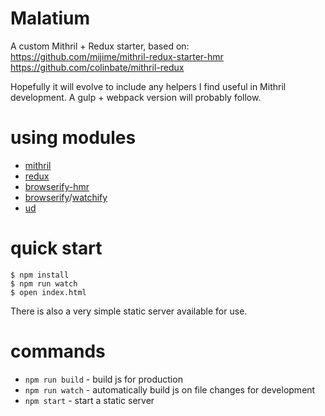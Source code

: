 # Malatium 

A custom Mithril + Redux starter, based on:
https://github.com/mijime/mithril-redux-starter-hmr
https://github.com/colinbate/mithril-redux

Hopefully it will evolve to include any helpers I find useful in Mithril development.
A gulp + webpack version will probably follow.

# using modules

* [mithril](https://github.com/lhorie/mithril.js)
* [redux](https://github.com/rackt/redux)
* [browserify-hmr](https://npmjs.com/package/browserify-hmr)
* [browserify](http://browserify.org)/[watchify](https://npmjs.com/package/watchify)
* [ud](https://github.com/AgentME/ud)

# quick start

```
$ npm install
$ npm run watch
$ open index.html
```

There is also a very simple static server available for use.

# commands

* `npm run build` - build js for production
* `npm run watch` - automatically build js on file changes for development
* `npm start` - start a static server
